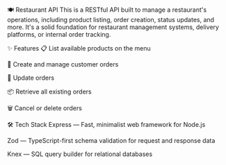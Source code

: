 🍽️ Restaurant API
This is a RESTful API built to manage a restaurant's operations, including product listing, order creation, status updates, and more. It's a solid foundation for restaurant management systems, delivery platforms, or internal order tracking.


✨ Features
📋 List available products on the menu

🛒 Create and manage customer orders

🔄 Update orders

📦 Retrieve all existing orders

🗑️ Cancel or delete orders



🛠️ Tech Stack
Express — Fast, minimalist web framework for Node.js

Zod — TypeScript-first schema validation for request and response data

Knex — SQL query builder for relational databases
